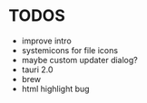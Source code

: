 
# TODOS
- improve intro
- systemicons for file icons
- maybe custom updater dialog? 
- tauri 2.0
- brew
- html highlight bug